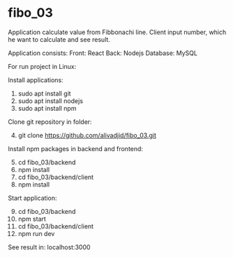 # fibo_03
Application calculate value from Fibbonachi line. Client input number, which he want to calculate and see result.

Application consists:
Front: React
Back: Nodejs
Database: MySQL

For run project in Linux:

Install applications:
1. sudo apt install git
2. sudo apt install nodejs
3. sudo apt install npm

Clone git repository in folder:

4. git clone https://github.com/alivadjid/fibo_03.git

Install npm packages in backend and frontend:

5. cd fibo_03/backend
6. npm install
7. cd fibo_03/backend/client
8. npm install

Start application:

9. cd fibo_03/backend
10. npm start
11. cd fibo_03/backend/client
12. npm run dev

See result in: localhost:3000
